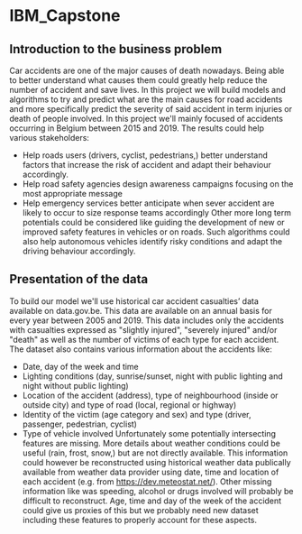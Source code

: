 # IBM_Capstone

## Introduction to the business problem
Car accidents are one of the major causes of death nowadays. Being able to better understand what causes them could greatly help reduce the number of accident and save lives. In this project we will build models and algorithms to try and predict what are the main causes for road accidents and more specifically predict the severity of said accident in term injuries or death of people involved.
In this project we'll mainly focused of accidents occurring in Belgium between 2015 and 2019. The results could help various stakeholders:
- Help roads users (drivers, cyclist, pedestrians,) better understand factors that increase the risk of accident and adapt their behaviour accordingly.
- Help road safety agencies design awareness campaigns focusing on the most appropriate message
- Help emergency services better anticipate when sever accident are likely to occur to size response teams accordingly
Other more long term potentials could be considered like guiding the development of new or improved safety features in vehicles or on roads. Such algorithms could also help autonomous vehicles identify risky conditions and adapt the driving behaviour accordingly.

## Presentation of the data
To build our model we'll use historical car accident casualties’ data available on data.gov.be. This data are available on an annual basis for every year between 2005 and 2019. This data includes only the accidents with casualties expressed as "slightly injured", "severely injured" and/or "death" as well as the number of victims of each type for each accident. The dataset also contains various information about the accidents like:
- Date, day of the week and time
- Lighting conditions (day, sunrise/sunset, night with public lighting and night without public lighting)
- Location of the accident (address), type of neighbourhood (inside or outside city) and type of road (local, regional or highway)
- Identity of the victim (age category and sex) and type (driver, passenger, pedestrian, cyclist)
- Type of vehicle involved
Unfortunately some potentially intersecting features are missing. More details about weather conditions could be useful (rain, frost, snow,) but are not directly available. This information could however be reconstructed using historical weather data publically available from weather data provider using date, time and location of each accident (e.g. from https://dev.meteostat.net/). Other missing information like was speeding, alcohol or drugs involved will probably be difficult to reconstruct. Age, time and day of the week of the accident could give us proxies of this but we probably need new dataset including these features to properly account for these aspects.
